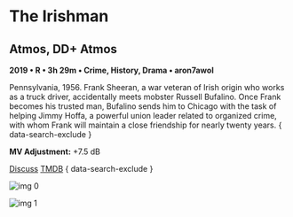 # The Irishman

## Atmos, DD+ Atmos

**2019 • R • 3h 29m • Crime, History, Drama • aron7awol**

Pennsylvania, 1956. Frank Sheeran, a war veteran of Irish origin who works as a truck driver, accidentally meets mobster Russell Bufalino. Once Frank becomes his trusted man, Bufalino sends him to Chicago with the task of helping Jimmy Hoffa, a powerful union leader related to organized crime, with whom Frank will maintain a close friendship for nearly twenty years.
{ data-search-exclude }

**MV Adjustment:** +7.5 dB

[Discuss](https://www.avsforum.com/threads/bass-eq-for-filtered-movies.2995212/post-58881186)  [TMDB](https://www.themoviedb.org/movie/398978)
{ data-search-exclude }

![img 0](https://i.imgur.com/V6xev1Q.jpg)

![img 1](https://i.imgur.com/5mRUsII.png)

